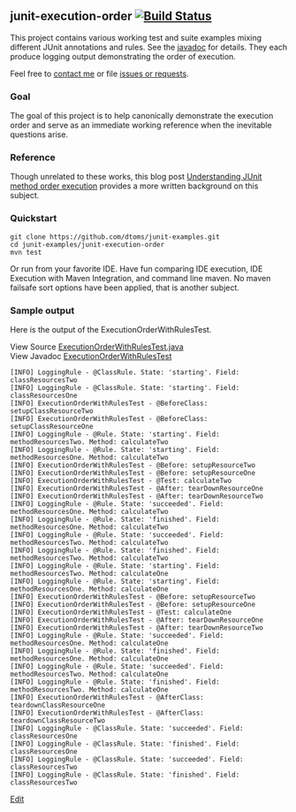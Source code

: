 ## junit-execution-order [![Build Status](https://travis-ci.org/dtoms/junit-examples.png)](https://travis-ci.org/dtoms/junit-examples)

This project contains various working test and suite examples mixing different JUnit annotations and rules.
See the [javadoc](testapidocs) for details.  They each produce logging output demonstrating the order of execution.  


Feel free to [contact me](https://twitter.com/danieljtoms) or file [issues or requests](https://github.com/dtoms/junit-examples/issues).

### Goal

The goal of this project is to help canonically demonstrate the execution order and serve as an immediate working reference when the inevitable questions arise.

### Reference
Though unrelated to these works, this blog post [Understanding JUnit method order execution](http://garygregory.wordpress.com/2011/09/25/understaning-junit-method-order-execution/) provides a more written background on this subject.

### Quickstart

```
git clone https://github.com/dtoms/junit-examples.git
cd junit-examples/junit-execution-order
mvn test
```

Or run from your favorite IDE.  Have fun comparing IDE execution, IDE Execution with Maven Integration, and command line maven.  No maven failsafe sort options have been applied, that is another subject.

### Sample output
Here is the output of the ExecutionOrderWithRulesTest.  

View Source [ExecutionOrderWithRulesTest.java](https://github.com/dtoms/junit-examples/blob/master/junit-execution-order/src/test/java/com/danieltoms/junit/order/ExecutionOrderWithRulesTest.java)  
View Javadoc [ExecutionOrderWithRulesTest](testapidocs/com/danieltoms/junit/order/ExecutionOrderWithRulesTest.html)  

```
[INFO] LoggingRule - @ClassRule. State: 'starting'. Field: classResourcesTwo
[INFO] LoggingRule - @ClassRule. State: 'starting'. Field: classResourcesOne
[INFO] ExecutionOrderWithRulesTest - @BeforeClass: setupClassResourceTwo
[INFO] ExecutionOrderWithRulesTest - @BeforeClass: setupClassResourceOne
[INFO] LoggingRule - @Rule. State: 'starting'. Field: methodResourcesTwo. Method: calculateTwo
[INFO] LoggingRule - @Rule. State: 'starting'. Field: methodResourcesOne. Method: calculateTwo
[INFO] ExecutionOrderWithRulesTest - @Before: setupResourceTwo
[INFO] ExecutionOrderWithRulesTest - @Before: setupResourceOne
[INFO] ExecutionOrderWithRulesTest - @Test: calculateTwo
[INFO] ExecutionOrderWithRulesTest - @After: tearDownResourceOne
[INFO] ExecutionOrderWithRulesTest - @After: tearDownResourceTwo
[INFO] LoggingRule - @Rule. State: 'succeeded'. Field: methodResourcesOne. Method: calculateTwo
[INFO] LoggingRule - @Rule. State: 'finished'. Field: methodResourcesOne. Method: calculateTwo
[INFO] LoggingRule - @Rule. State: 'succeeded'. Field: methodResourcesTwo. Method: calculateTwo
[INFO] LoggingRule - @Rule. State: 'finished'. Field: methodResourcesTwo. Method: calculateTwo
[INFO] LoggingRule - @Rule. State: 'starting'. Field: methodResourcesTwo. Method: calculateOne
[INFO] LoggingRule - @Rule. State: 'starting'. Field: methodResourcesOne. Method: calculateOne
[INFO] ExecutionOrderWithRulesTest - @Before: setupResourceTwo
[INFO] ExecutionOrderWithRulesTest - @Before: setupResourceOne
[INFO] ExecutionOrderWithRulesTest - @Test: calculateOne
[INFO] ExecutionOrderWithRulesTest - @After: tearDownResourceOne
[INFO] ExecutionOrderWithRulesTest - @After: tearDownResourceTwo
[INFO] LoggingRule - @Rule. State: 'succeeded'. Field: methodResourcesOne. Method: calculateOne
[INFO] LoggingRule - @Rule. State: 'finished'. Field: methodResourcesOne. Method: calculateOne
[INFO] LoggingRule - @Rule. State: 'succeeded'. Field: methodResourcesTwo. Method: calculateOne
[INFO] LoggingRule - @Rule. State: 'finished'. Field: methodResourcesTwo. Method: calculateOne
[INFO] ExecutionOrderWithRulesTest - @AfterClass: teardownClassResourceOne
[INFO] ExecutionOrderWithRulesTest - @AfterClass: teardownClassResourceTwo
[INFO] LoggingRule - @ClassRule. State: 'succeeded'. Field: classResourcesOne
[INFO] LoggingRule - @ClassRule. State: 'finished'. Field: classResourcesOne
[INFO] LoggingRule - @ClassRule. State: 'succeeded'. Field: classResourcesTwo
[INFO] LoggingRule - @ClassRule. State: 'finished'. Field: classResourcesTwo
```

[Edit](https://github.com/dtoms/junit-examples/blob/master/junit-execution-order/src/site/markdown/index.md)
